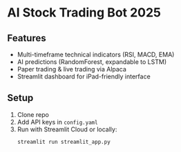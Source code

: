 # AI Stock Trading Bot 2025

## Features
- Multi-timeframe technical indicators (RSI, MACD, EMA)
- AI predictions (RandomForest, expandable to LSTM)
- Paper trading & live trading via Alpaca
- Streamlit dashboard for iPad-friendly interface

## Setup
1. Clone repo
2. Add API keys in `config.yaml`
3. Run with Streamlit Cloud or locally:
   ```bash
   streamlit run streamlit_app.py
   ```
